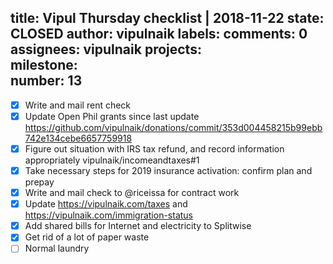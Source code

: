 title:	Vipul Thursday checklist | 2018-11-22
state:	CLOSED
author:	vipulnaik
labels:	
comments:	0
assignees:	vipulnaik
projects:	
milestone:	
number:	13
--
- [x] Write and mail rent check
- [x] Update Open Phil grants since last update https://github.com/vipulnaik/donations/commit/353d004458215b99ebb742e134cebe6657759918
- [x] Figure out situation with IRS tax refund, and record information appropriately vipulnaik/incomeandtaxes#1
- [x] Take necessary steps for 2019 insurance activation: confirm plan and prepay
- [x] Write and mail check to @riceissa for contract work
- [x] Update https://vipulnaik.com/taxes and https://vipulnaik.com/immigration-status
- [x] Add shared bills for Internet and electricity to Splitwise
- [x] Get rid of a lot of paper waste
- [ ] Normal laundry
